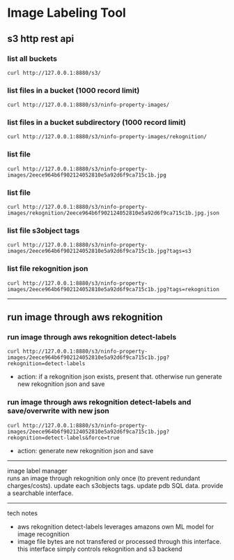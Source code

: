 
# Image Labeling Tool

## s3 http rest api

### list all buckets
```
curl http://127.0.0.1:8880/s3/ 
```

### list files in a bucket  (1000 record limit)
```
curl http://127.0.0.1:8880/s3/ninfo-property-images/
```

### list files in a bucket subdirectory (1000 record limit)
```
curl http://127.0.0.1:8880/s3/ninfo-property-images/rekognition/
```

### list file
```
curl http://127.0.0.1:8880/s3/ninfo-property-images/2eece964b6f902124052810e5a92d6f9ca715c1b.jpg
```

### list file
```
curl http://127.0.0.1:8880/s3/ninfo-property-images/rekognition/2eece964b6f902124052810e5a92d6f9ca715c1b.jpg.json
```

### list file s3object tags
```
curl http://127.0.0.1:8880/s3/ninfo-property-images/2eece964b6f902124052810e5a92d6f9ca715c1b.jpg?tags=s3
```

### list file rekognition json
```
curl http://127.0.0.1:8880/s3/ninfo-property-images/2eece964b6f902124052810e5a92d6f9ca715c1b.jpg?tags=rekognition
```


---


## run image through aws rekognition

### run image through aws rekognition detect-labels  
```
curl http://127.0.0.1:8880/s3/ninfo-property-images/2eece964b6f902124052810e5a92d6f9ca715c1b.jpg?rekognition=detect-labels
```

  - action: if a rekognition json exists, present that. otherwise run generate new rekognition json and save

### run image through aws rekognition detect-labels and save/overwrite with new json
```
curl http://127.0.0.1:8880/s3/ninfo-property-images/2eece964b6f902124052810e5a92d6f9ca715c1b.jpg?rekognition=detect-labels&force=true
```

  - action: generate new rekognition json and save


---


image label manager   
runs an image through rekognition only once (to prevent redundant charges/costs).  update each s3objects tags. update pdb SQL data. provide a searchable interface. 

---

tech notes   
 - aws rekognition detect-labels leverages amazons own ML model for image recognition   
 - image file bytes are not transfered or processed through this interface.  this interface simply controls rekognition and s3 backend    








